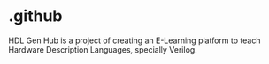 # .github
HDL Gen Hub is a project of creating an E-Learning platform to teach Hardware Description Languages, specially Verilog.
